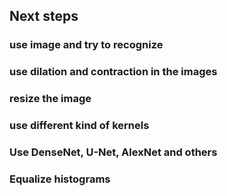 ## Next steps

### use image and try to recognize
### use dilation and contraction in the images
### resize the image
### use different kind of kernels
### Use DenseNet, U-Net, AlexNet and others
### Equalize histograms